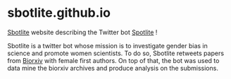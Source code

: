 # sbotlite.github.io
[Sbotlite](https://sbotlite.github.io/) website describing the Twitter bot [Spotlite](https://twitter.com/sbotlite) !


Sbotlite is a twitter bot whose mission is to investigate gender bias in science and promote women scientists. To do so, Sbotlite retweets papers from [Biorxiv](https://www.biorxiv.org/) with female first authors. On top of that, the bot was used to data mine the biorxiv archives and produce analysis on the submissions.
